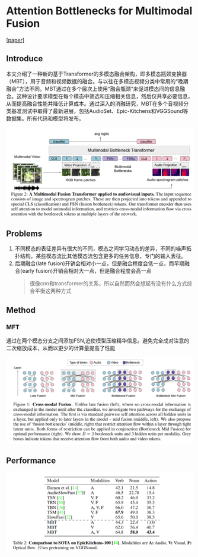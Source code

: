 # Attention Bottlenecks for Multimodal Fusion
[[paper]](https://arxiv.org/abs/2107.00135)

## Introduce

本文介绍了一种新的基于Transformer的多模态融合架构，即多模态瓶颈变换器（MBT），用于音频和视频数据的融合。与以往在多模态视频分类中常用的“晚期融合”方法不同，MBT通过在多个层次上使用“融合瓶颈”来促进模态间的信息融合。这种设计要求模型在每个模态中筛选和压缩相关信息，然后仅共享必要信息，从而提高融合性能并降低计算成本。通过深入的消融研究，MBT在多个音视频分类基准测试中取得了最新进展，包括AudioSet、Epic-Kitchens和VGGSound等数据集。所有代码和模型将发布。

![image-20240430103523937](./assets/image-20240430103523937.png)

## Problems

1. 不同模态的表征差异有很大的不同，模态之间学习动态的差异，不同的噪声拓扑结构，某些模态流比其他模态流包含更多的任务信息，专门的输入表征。  
2. 后期融合(late fusion)开销会相对小一点，但是融合程度会低一点，而早期融合(early fusion)开销会相对大一点，但是融合程度会高一点
    > 很像cnn和transformer的关系，所以自然而然会想起有没有什么方式综合平衡这两种方式
## Method
### MFT

通过在两个模态分支之间添加FSN,迫使模型压缩精华信息。避免完全成对注意的二次缩放成本，从而以更少的计算量提高了性能

![image-20240430103454676](./assets/image-20240430103454676.png)


## Performance

![image-20240430103629693](./assets/image-20240430103629693.png)




